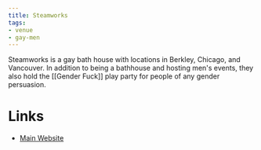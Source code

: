 ```yaml
---
title: Steamworks
tags:
- venue
- gay-men
---
```


Steamworks is a gay bath house with locations in Berkley, Chicago, and Vancouver. In addition to being a bathhouse and hosting men's events, they also hold the [[Gender Fuck]] play party for people of any gender persuasion.

# Links
- [Main Website](https://www.steamworksbaths.com/berkeley)